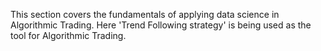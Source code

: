 This section covers the fundamentals of applying data science in Algorithmic Trading.
Here 'Trend Following strategy' is being used as the tool for Algorithmic Trading.
